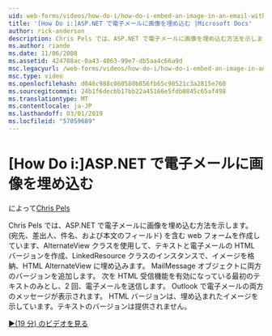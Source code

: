 ```yaml
---
uid: web-forms/videos/how-do-i/how-do-i-embed-an-image-in-an-email-with-aspnet
title: '[How Do i:]ASP.NET で電子メールに画像を埋め込む |Microsoft Docs'
author: rick-anderson
description: Chris Pels では、ASP.NET で電子メールに画像を埋め込む方法を示します。 彼は (宛先、差出人、件名、および本文のフィールド) を含む web フォームを作成します。、AlternateView を使用しています.
ms.author: riande
ms.date: 11/06/2008
ms.assetid: 424788ac-0a43-4063-99e7-db5aa4c66a9d
msc.legacyurl: /web-forms/videos/how-do-i/how-do-i-embed-an-image-in-an-email-with-aspnet
msc.type: video
ms.openlocfilehash: d046c988c060580b856fb65c90521c3a2815e760
ms.sourcegitcommit: 24b1f6decbb17bb22a45166e5fdb0845c65af498
ms.translationtype: MT
ms.contentlocale: ja-JP
ms.lasthandoff: 03/01/2019
ms.locfileid: "57059689"
---
```

<a name="how-do-i-embed-an-image-in-an-email-with-aspnet"></a>[How Do i:]ASP.NET で電子メールに画像を埋め込む
====================
によって[Chris Pels](https://twitter.com/chrispels)

Chris Pels では、ASP.NET で電子メールに画像を埋め込む方法を示します。 (宛先、差出人、件名、および本文のフィールド) を含む web フォームを作成しています、AlternateView クラスを使用して、テキストと電子メールの HTML バージョンを作成、LinkedResource クラスのインスタンスで、イメージを格納、HTML AlternateView に埋め込みます。 MailMessage オブジェクトに両方のバージョンを追加します。 次を HTML 受信機能を有効になっている最初のテキストのみとし、2 回、電子メールを送信します。 Outlook で電子メールの両方のメッセージが表示されます。 HTML バージョンは、埋め込まれたイメージを示しています。テキストのバージョンは提供されません。

[&#9654;(19 分) のビデオを見る](https://channel9.msdn.com/Blogs/ASP-NET-Site-Videos/how-do-i-embed-an-image-in-an-email-with-aspnet)

